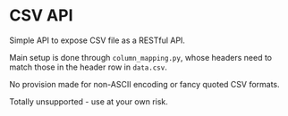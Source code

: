 # CSV API

Simple API to expose CSV file as a RESTful API.

Main setup is done through ```column_mapping.py```, whose headers need to match those in the header row in ```data.csv```.

No provision made for non-ASCII encoding or fancy quoted CSV formats.

Totally unsupported - use at your own risk.

